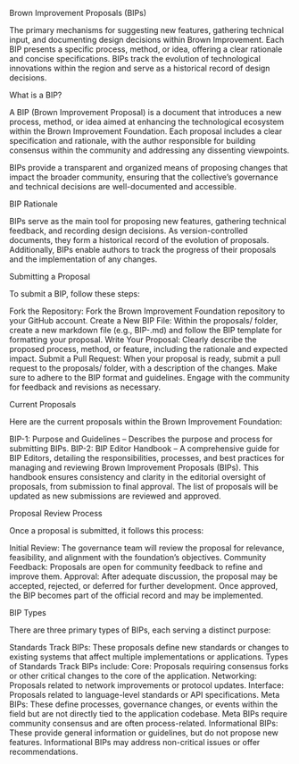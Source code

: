 Brown Improvement Proposals (BIPs)

The primary mechanisms for suggesting new features, gathering technical input, and documenting design decisions within Brown Improvement. Each BIP presents a specific process, method, or idea, offering a clear rationale and concise specifications. BIPs track the evolution of technological innovations within the region and serve as a historical record of design decisions.

What is a BIP?

A BIP (Brown Improvement Proposal) is a document that introduces a new process, method, or idea aimed at enhancing the technological ecosystem within the Brown Improvement Foundation. Each proposal includes a clear specification and rationale, with the author responsible for building consensus within the community and addressing any dissenting viewpoints.

BIPs provide a transparent and organized means of proposing changes that impact the broader community, ensuring that the collective’s governance and technical decisions are well-documented and accessible.

BIP Rationale

BIPs serve as the main tool for proposing new features, gathering technical feedback, and recording design decisions. As version-controlled documents, they form a historical record of the evolution of proposals. Additionally, BIPs enable authors to track the progress of their proposals and the implementation of any changes.

Submitting a Proposal

To submit a BIP, follow these steps:

Fork the Repository: Fork the Brown Improvement Foundation repository to your GitHub account.
Create a New BIP File: Within the proposals/ folder, create a new markdown file (e.g., BIP-<number>.md) and follow the BIP template for formatting your proposal.
Write Your Proposal: Clearly describe the proposed process, method, or feature, including the rationale and expected impact.
Submit a Pull Request: When your proposal is ready, submit a pull request to the proposals/ folder, with a description of the changes.
Make sure to adhere to the BIP format and guidelines. Engage with the community for feedback and revisions as necessary.

Current Proposals

Here are the current proposals within the Brown Improvement Foundation:

BIP-1: Purpose and Guidelines – Describes the purpose and process for submitting BIPs.
BIP-2: BIP Editor Handbook – A comprehensive guide for BIP Editors, detailing the responsibilities, processes, and best practices for managing and reviewing Brown Improvement Proposals (BIPs). This handbook ensures consistency and clarity in the editorial oversight of proposals, from submission to final approval.
The list of proposals will be updated as new submissions are reviewed and approved.

Proposal Review Process

Once a proposal is submitted, it follows this process:

Initial Review: The governance team will review the proposal for relevance, feasibility, and alignment with the foundation’s objectives.
Community Feedback: Proposals are open for community feedback to refine and improve them.
Approval: After adequate discussion, the proposal may be accepted, rejected, or deferred for further development.
Once approved, the BIP becomes part of the official record and may be implemented.

BIP Types

There are three primary types of BIPs, each serving a distinct purpose:

Standards Track BIPs: These proposals define new standards or changes to existing systems that affect multiple implementations or applications. Types of Standards Track BIPs include:
Core: Proposals requiring consensus forks or other critical changes to the core of the application.
Networking: Proposals related to network improvements or protocol updates.
Interface: Proposals related to language-level standards or API specifications.
Meta BIPs: These define processes, governance changes, or events within the field but are not directly tied to the application codebase. Meta BIPs require community consensus and are often process-related.
Informational BIPs: These provide general information or guidelines, but do not propose new features. Informational BIPs may address non-critical issues or offer recommendations.
